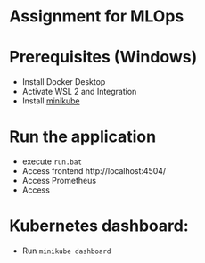 # Assignment for MLOps

# Prerequisites (Windows)
- Install Docker Desktop
- Activate WSL 2 and Integration
- Install  [minikube](https://minikube.sigs.k8s.io/docs/start/?arch=%2Fwindows%2Fx86-64%2Fstable%2F.exe+download)

# Run the application
- execute `run.bat`
- Access frontend http://localhost:4504/
- Access Prometheus
- Access 

# Kubernetes dashboard:
- Run `minikube dashboard`